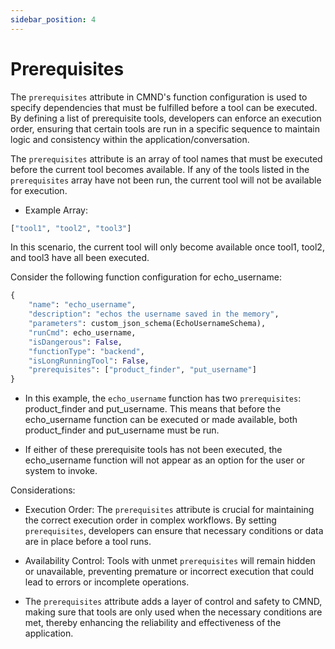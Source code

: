 ```yaml
---
sidebar_position: 4
---
```


# Prerequisites 

The `prerequisites` attribute in CMND's function configuration is used to specify dependencies that must be fulfilled before a tool can be executed. By defining a list of prerequisite tools, developers can enforce an execution order, ensuring that certain tools are run in a specific sequence to maintain logic and consistency within the application/conversation.


The `prerequisites` attribute is an array of tool names that must be executed before the current tool becomes available. If any of the tools listed in the `prerequisites` array have not been run, the current tool will not be available for execution.

- Example Array: 

```python
["tool1", "tool2", "tool3"]

```
 In this scenario, the current tool will only become available once tool1, tool2, and tool3 have all been executed.

Consider the following function configuration for echo_username:

```python
{
    "name": "echo_username",
    "description": "echos the username saved in the memory",
    "parameters": custom_json_schema(EchoUsernameSchema),
    "runCmd": echo_username,
    "isDangerous": False,
    "functionType": "backend",
    "isLongRunningTool": False,
    "prerequisites": ["product_finder", "put_username"]
}
```

- In this example, the `echo_username` function has two `prerequisites`: product_finder and put_username. This means that before the echo_username function can be executed or made available, both product_finder and put_username must be run.

- If either of these prerequisite tools has not been executed, the echo_username function will not appear as an option for the user or system to invoke.

Considerations:

- Execution Order: The `prerequisites` attribute is crucial for maintaining the correct execution order in complex workflows. By setting `prerequisites`, developers can ensure that necessary conditions or data are in place before a tool runs.

- Availability Control: Tools with unmet `prerequisites` will remain hidden or unavailable, preventing premature or incorrect execution that could lead to errors or incomplete operations.

- The `prerequisites` attribute adds a layer of control and safety to CMND, making sure that tools are only used when the necessary conditions are met, thereby enhancing the reliability and effectiveness of the application.
